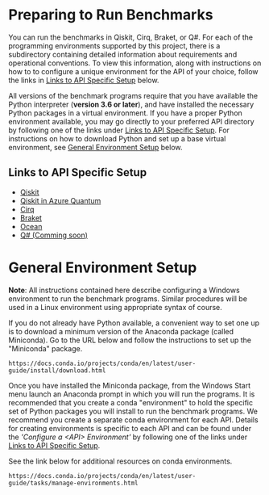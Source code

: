 # Preparing to Run Benchmarks

You can run the benchmarks in Qiskit, Cirq, Braket, or Q#. For each of the programming environments supported by this project, there is a subdirectory containing detailed information about requirements and operational conventions. To view this information, along with instructions on how to to configure a unique environment for the API of your choice, follow the links in [Links to API Specific Setup](#links-to-api-specific-setup) below.

All versions of the benchmark programs require that you have available the Python interpreter (**version 3.6 or later**), and have installed the necessary Python packages in a virtual environment. If you have a proper Python environment available, you may go directly to your preferred API directory by following one of the links under [Links to API Specific Setup](#links-to-api-specific-setup). For instructions on how to download Python and set up a base virtual environment, see [General Environment Setup](#general-environment-setup) below.

## Links to API Specific Setup
* [Qiskit](qiskit/README.md)
* [Qiskit in Azure Quantum](qiskit-azure-quantum/README.md)
* [Cirq](cirq/README.md)
* [Braket](braket/README.md)
* [Ocean](ocean/README.md)
* [Q# (Comming soon)](README.md)

# General Environment Setup

**Note**: All instructions contained here describe configuring a Windows environment to run the benchmark programs. Similar procedures will be used in a Linux environment using appropriate syntax of course.

If you do not already have Python available, a convenient way to set one up is to download a minimum version of the Anaconda package (called Miniconda). Go to the URL below and follow the instructions to set up the "Miniconda" package.

    https://docs.conda.io/projects/conda/en/latest/user-guide/install/download.html

Once you have installed the Miniconda package, from the Windows Start menu launch an Anaconda prompt in which you will run the programs. It is recommended that you create a conda "environment" to hold the specific set of Python packages you will install to run the benchmark programs. We recommend you create a separate conda environment for each API. Details for creating environments is specific to each API and can be found under the *'Configure a \<API\> Environment'* by following one of the links under [Links to API Specific Setup](#links-to-api-specific-setup).

See the link below for additional resources on conda environments.

    https://docs.conda.io/projects/conda/en/latest/user-guide/tasks/manage-environments.html
